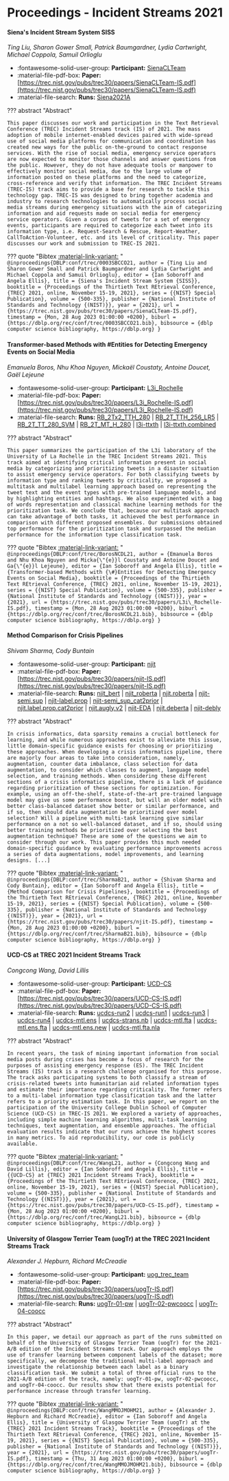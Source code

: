 # Proceedings - Incident Streams 2021 

#### Siena's Incident Stream System SISS

_Ting Liu, Sharon Gower Small, Patrick Baumgardner, Lydia Cartwright, Michael Coppola, Samuil Orlioglu_

- :fontawesome-solid-user-group: **Participant:** [SienaCLTeam](./participants.md#sienaclteam)
- :material-file-pdf-box: **Paper:** [https://trec.nist.gov/pubs/trec30/papers/SienaCLTeam-IS.pdf](https://trec.nist.gov/pubs/trec30/papers/SienaCLTeam-IS.pdf)
- :material-file-search: **Runs:** [Siena2021A](./runs.md#siena2021a)

??? abstract "Abstract"
	
	This paper discusses our work and participation in the Text Retrieval Conference (TREC) Incident Streams track (IS) of 2021. The mass adoption of mobile internet-enabled devices paired with wide-spread use of social media platforms for communication and coordination has created new ways for the public on-the-ground to contact response services. With the rise of social media, emergency service operators are now expected to monitor those channels and answer questions from the public. However, they do not have adequate tools or manpower to effectively monitor social media, due to the large volume of information posted on these platforms and the need to categorize, cross-reference and verify that information. The TREC Incident Streams (TREC-IS) track aims to provide a base for research to tackle this technology gap. TREC-IS was designed to bring together academia and industry to research technologies to automatically process social media streams during emergency situations with the aim of categorizing information and aid requests made on social media for emergency service operators. Given a corpus of tweets for a set of emergency events, participants are required to categorize each tweet into its information type, i.e. Request-Search & Rescue, Report-Weather, CallToAction-Volunteer, etc. and its level of criticality. This paper discusses our work and submission to TREC-IS 2021.
	

??? quote "Bibtex [:material-link-variant:](https://dblp.org/rec/conf/trec/0003SBCCO21.bib) "
	```
	@inproceedings{DBLP:conf/trec/0003SBCCO21,
		author = {Ting Liu and Sharon Gower Small and Patrick Baumgardner and Lydia Cartwright and Michael Coppola and Samuil Orlioglu},
		editor = {Ian Soboroff and Angela Ellis},
		title = {Siena's Incident Stream System {SISS}},
		booktitle = {Proceedings of the Thirtieth Text REtrieval Conference, {TREC} 2021, online, November 15-19, 2021},
		series = {{NIST} Special Publication},
		volume = {500-335},
		publisher = {National Institute of Standards and Technology {(NIST)}},
		year = {2021},
		url = {https://trec.nist.gov/pubs/trec30/papers/SienaCLTeam-IS.pdf},
		timestamp = {Mon, 28 Aug 2023 01:00:00 +0200},
		biburl = {https://dblp.org/rec/conf/trec/0003SBCCO21.bib},
		bibsource = {dblp computer science bibliography, https://dblp.org}
	}
	```

#### Transformer-based Methods with #Entities for Detecting Emergency  Events on Social Media

_Emanuela Boros, Nhu Khoa Nguyen, Mickaël Coustaty, Antoine Doucet, Gaël Lejeune_

- :fontawesome-solid-user-group: **Participant:** [L3i_Rochelle](./participants.md#l3i_rochelle)
- :material-file-pdf-box: **Paper:** [https://trec.nist.gov/pubs/trec30/papers/L3i_Rochelle-IS.pdf](https://trec.nist.gov/pubs/trec30/papers/L3i_Rochelle-IS.pdf)
- :material-file-search: **Runs:** [RB_2Tx2_TTH_280](./runs.md#rb_2tx2_tth_280) | [RB_2T_TTH_256_LR5](./runs.md#rb_2t_tth_256_lr5) | [RB_2T_TT_280_SVM](./runs.md#rb_2t_tt_280_svm) | [RB_2T_MT_H_280](./runs.md#rb_2t_mt_h_280) | [l3i-ttxth](./runs.md#l3i-ttxth) | [l3i-ttxth.combined](./runs.md#l3i-ttxth.combined)

??? abstract "Abstract"
	
	This paper summarizes the participation of the L3i laboratory of the University of La Rochelle in the TREC Incident Streams 2021. This track aimed at identifying critical information present in social media by categorizing and prioritizing tweets in a disaster situation to assist emergency service operators. For both classifying tweets by information type and ranking tweets by criticality, we proposed a multitask and multilabel learning approach based on representing the tweet text and the event types with pre-trained language models, and by highlighting entities and hashtags. We also experimented with a bag of words representation and classical machine learning methods for the prioritization task. We conclude that, because our multitask approach can take advantage of both tasks, it achieved the best performance in comparison with different proposed ensembles. Our submissions obtained top performance for the prioritization task and surpassed the median performance for the information type classification task.
	

??? quote "Bibtex [:material-link-variant:](https://dblp.org/rec/conf/trec/BorosNCDL21.bib) "
	```
	@inproceedings{DBLP:conf/trec/BorosNCDL21,
		author = {Emanuela Boros and Nhu Khoa Nguyen and Micka{\"{e}}l Coustaty and Antoine Doucet and Ga{\"{e}}l Lejeune},
		editor = {Ian Soboroff and Angela Ellis},
		title = {Transformer-based Methods with {\#}Entities for Detecting Emergency Events on Social Media},
		booktitle = {Proceedings of the Thirtieth Text REtrieval Conference, {TREC} 2021, online, November 15-19, 2021},
		series = {{NIST} Special Publication},
		volume = {500-335},
		publisher = {National Institute of Standards and Technology {(NIST)}},
		year = {2021},
		url = {https://trec.nist.gov/pubs/trec30/papers/L3i\_Rochelle-IS.pdf},
		timestamp = {Mon, 28 Aug 2023 01:00:00 +0200},
		biburl = {https://dblp.org/rec/conf/trec/BorosNCDL21.bib},
		bibsource = {dblp computer science bibliography, https://dblp.org}
	}
	```

#### Method Comparison for Crisis Pipelines

_Shivam Sharma, Cody Buntain_

- :fontawesome-solid-user-group: **Participant:** [njit](./participants.md#njit)
- :material-file-pdf-box: **Paper:** [https://trec.nist.gov/pubs/trec30/papers/njit-IS.pdf](https://trec.nist.gov/pubs/trec30/papers/njit-IS.pdf)
- :material-file-search: **Runs:** [njit_bert](./runs.md#njit_bert) | [njit_roberta](./runs.md#njit_roberta) | [njit.roberta](./runs.md#njit.roberta) | [njit-semi.sup](./runs.md#njit-semi.sup) | [njit-label.prop](./runs.md#njit-label.prop) | [njit-semi_sup_cat2prior](./runs.md#njit-semi_sup_cat2prior) | [njit.label.prop.cat2prior](./runs.md#njit.label.prop.cat2prior) | [njit.augly.v2](./runs.md#njit.augly.v2) | [njit-EDA](./runs.md#njit-eda) | [njit.deberta](./runs.md#njit.deberta) | [njit-debly](./runs.md#njit-debly)

??? abstract "Abstract"
	
	In crisis informatics, data sparsity remains a crucial bottleneck for learning, and while numerous approaches exist to alleviate this issue, little domain-specific guidance exists for choosing or prioritizing these approaches. When developing a crisis informatics pipeline, there are majorly four areas to take into consideration, namely, augmentation, counter data imbalance, class selection for data augmentation, to consider which classes to augment, language model selection, and training methods. When considering these different sections of a crisis informatics pipeline, there is a lack of guidance regarding prioritization of these sections for optimization. For example, using an off-the-shelf, state-of-the-art pre-trained language model may give us some performance boost, but will an older model with better class-balanced dataset show better or similar performance, and if so, then should data augmentation be prioritized over model selection? Will a pipeline with multi-task learning give similar performance on a not so well-balanced dataset, and if so, should using better training methods be prioritized over selecting the best augmentation technique? These are some of the questions we aim to consider through our work. This paper provides this much needed domain-specific guidance by evaluating performance improvements across a series of data augmentations, model improvements, and learning designs. [...]
	

??? quote "Bibtex [:material-link-variant:](https://dblp.org/rec/conf/trec/SharmaB21.bib) "
	```
	@inproceedings{DBLP:conf/trec/SharmaB21,
		author = {Shivam Sharma and Cody Buntain},
		editor = {Ian Soboroff and Angela Ellis},
		title = {Method Comparison for Crisis Pipelines},
		booktitle = {Proceedings of the Thirtieth Text REtrieval Conference, {TREC} 2021, online, November 15-19, 2021},
		series = {{NIST} Special Publication},
		volume = {500-335},
		publisher = {National Institute of Standards and Technology {(NIST)}},
		year = {2021},
		url = {https://trec.nist.gov/pubs/trec30/papers/njit-IS.pdf},
		timestamp = {Mon, 28 Aug 2023 01:00:00 +0200},
		biburl = {https://dblp.org/rec/conf/trec/SharmaB21.bib},
		bibsource = {dblp computer science bibliography, https://dblp.org}
	}
	```

#### UCD-CS at TREC 2021 Incident Streams Track

_Congcong Wang, David Lillis_

- :fontawesome-solid-user-group: **Participant:** [UCD-CS](./participants.md#ucd-cs)
- :material-file-pdf-box: **Paper:** [https://trec.nist.gov/pubs/trec30/papers/UCD-CS-IS.pdf](https://trec.nist.gov/pubs/trec30/papers/UCD-CS-IS.pdf)
- :material-file-search: **Runs:** [ucdcs-run2](./runs.md#ucdcs-run2) | [ucdcs-run1](./runs.md#ucdcs-run1) | [ucdcs-run3](./runs.md#ucdcs-run3) | [ucdcs-run4](./runs.md#ucdcs-run4) | [ucdcs-mtl.ens](./runs.md#ucdcs-mtl.ens) | [ucdcs-strans.nb](./runs.md#ucdcs-strans.nb) | [ucdcs-mtl.fta](./runs.md#ucdcs-mtl.fta) | [ucdcs-mtl.ens.fta](./runs.md#ucdcs-mtl.ens.fta) | [ucdcs-mtl.ens.new](./runs.md#ucdcs-mtl.ens.new) | [ucdcs-mtl.fta.nla](./runs.md#ucdcs-mtl.fta.nla)

??? abstract "Abstract"
	
	In recent years, the task of mining important information from social media posts during crises has become a focus of research for the purposes of assisting emergency response (ES). The TREC Incident Streams (IS) track is a research challenge organised for this purpose. The track asks participating systems to both classify a stream of crisis-related tweets into humanitarian aid related information types and estimate their importance regarding criticality. The former refers to a multi-label information type classification task and the latter refers to a priority estimation task. In this paper, we report on the participation of the University College Dublin School of Computer Science (UCD-CS) in TREC-IS 2021. We explored a variety of approaches, including simple machine learning algorithms, multi-task learning techniques, text augmentation, and ensemble approaches. The official evaluation results indicate that our runs achieve the highest scores in many metrics. To aid reproducibility, our code is publicly available.
	

??? quote "Bibtex [:material-link-variant:](https://dblp.org/rec/conf/trec/WangL21.bib) "
	```
	@inproceedings{DBLP:conf/trec/WangL21,
		author = {Congcong Wang and David Lillis},
		editor = {Ian Soboroff and Angela Ellis},
		title = {{UCD-CS} at {TREC} 2021 Incident Streams Track},
		booktitle = {Proceedings of the Thirtieth Text REtrieval Conference, {TREC} 2021, online, November 15-19, 2021},
		series = {{NIST} Special Publication},
		volume = {500-335},
		publisher = {National Institute of Standards and Technology {(NIST)}},
		year = {2021},
		url = {https://trec.nist.gov/pubs/trec30/papers/UCD-CS-IS.pdf},
		timestamp = {Mon, 28 Aug 2023 01:00:00 +0200},
		biburl = {https://dblp.org/rec/conf/trec/WangL21.bib},
		bibsource = {dblp computer science bibliography, https://dblp.org}
	}
	```

#### University of Glasgow Terrier Team (uogTr) at the TREC 2021 Incident  Streams Track

_Alexander J. Hepburn, Richard McCreadie_

- :fontawesome-solid-user-group: **Participant:** [uog_trec_team](./participants.md#uog_trec_team)
- :material-file-pdf-box: **Paper:** [https://trec.nist.gov/pubs/trec30/papers/uogTr-IS.pdf](https://trec.nist.gov/pubs/trec30/papers/uogTr-IS.pdf)
- :material-file-search: **Runs:** [uogTr-01-pw](./runs.md#uogtr-01-pw) | [uogTr-02-pwcoocc](./runs.md#uogtr-02-pwcoocc) | [uogTr-04-coocc](./runs.md#uogtr-04-coocc)

??? abstract "Abstract"
	
	In this paper, we detail our approach as part of the runs submitted on behalf of the University of Glasgow Terrier Team (uogTr) for the 2021-A/B edition of the Incident Streams track. Our approach employs the use of transfer learning between component labels of the dataset; more specifically, we decompose the traditional multi-label approach and investigate the relationship between each label as a binary classification task. We submit a total of three official runs to the 2021-A/B edition of the track, namely: uogTr-01-pw, uogTr-02-pwcoocc, and uogTr-04-coocc. Our results show that there exists potential for performance increase through transfer learning.
	

??? quote "Bibtex [:material-link-variant:](https://dblp.org/rec/conf/trec/WangMMOJMOHM21.bib) "
	```
	@inproceedings{DBLP:conf/trec/WangMMOJMOHM21,
		author = {Alexander J. Hepburn and Richard McCreadie},
		editor = {Ian Soboroff and Angela Ellis},
		title = {University of Glasgow Terrier Team (uogTr) at the {TREC} 2021 Incident Streams Track},
		booktitle = {Proceedings of the Thirtieth Text REtrieval Conference, {TREC} 2021, online, November 15-19, 2021},
		series = {{NIST} Special Publication},
		volume = {500-335},
		publisher = {National Institute of Standards and Technology {(NIST)}},
		year = {2021},
		url = {https://trec.nist.gov/pubs/trec30/papers/uogTr-IS.pdf},
		timestamp = {Thu, 31 Aug 2023 01:00:00 +0200},
		biburl = {https://dblp.org/rec/conf/trec/WangMMOJMOHM21.bib},
		bibsource = {dblp computer science bibliography, https://dblp.org}
	}
	```

